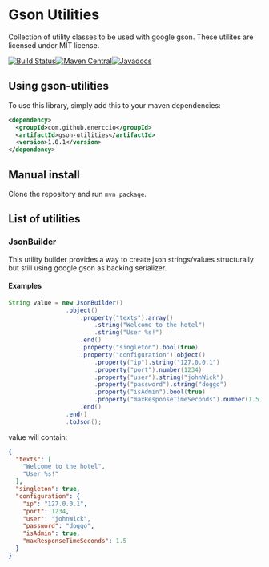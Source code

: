# Gson Utilities

Collection of utility classes to be used with google gson.
These utilites are licensed under MIT license. 

[![Build Status](https://travis-ci.org/Enerccio/gson-utilities.svg?branch=master)](https://travis-ci.org/Enerccio/gson-utilities)[![Maven Central](https://maven-badges.herokuapp.com/maven-central/com.github.enerccio/gson-utilities/badge.png)](https://maven-badges.herokuapp.com/maven-central/com.github.enerccio/gson-utilities)[![Javadocs](http://www.javadoc.io/badge/com.github.enerccio/gson-utilities.png?color=red)](http://www.javadoc.io/doc/com.github.enerccio/gson-utilities)

## Using gson-utilities

To use this library, simply add this to your maven dependencies:

```xml
<dependency>
  <groupId>com.github.enerccio</groupId>
  <artifactId>gson-utilities</artifactId>
  <version>1.0.1</version>
</dependency>
```

## Manual install

Clone the repository and run `mvn package`. 

## List of utilities

### JsonBuilder

This utility builder provides a way to create json strings/values structurally but still using google gson as backing serializer.

#### Examples

```java
String value = new JsonBuilder()
				.object()
					.property("texts").array()
						.string("Welcome to the hotel")
						.string("User %s!")
					.end()
					.property("singleton").bool(true)
					.property("configuration").object()
						.property("ip").string("127.0.0.1")
						.property("port").number(1234)
						.property("user").string("johnWick")
						.property("password").string("doggo")
						.property("isAdmin").bool(true)
						.property("maxResponseTimeSeconds").number(1.5)
					.end()
				.end()
				.toJson();
```

value will contain: 

```json
{
  "texts": [
    "Welcome to the hotel",
    "User %s!"
  ],
  "singleton": true,
  "configuration": {
    "ip": "127.0.0.1",
    "port": 1234,
    "user": "johnWick",
    "password": "doggo",
    "isAdmin": true,
    "maxResponseTimeSeconds": 1.5
  }
}
```
